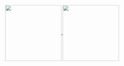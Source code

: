 
<a href="#">
  <img height=180 align="center" src="https://github-readme-stats.vercel.app/api?username=melkyades&show_icons=true&theme=transparent" />
</a>
<a href="#">
  <img height=180 align="center" src="https://github-readme-stats.vercel.app/api/top-langs/?username=melkyades&langs_count=4&layout=compact&theme=transparent" />
</a>
